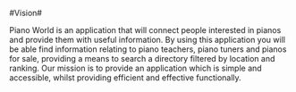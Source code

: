 #Vision#

Piano World is an application that will connect people interested in pianos and provide them with useful information. By using this application you will be able find information relating to piano teachers, piano tuners and pianos for sale, providing a means to search a directory filtered by location and ranking. 
Our mission is to provide an application which is simple and accessible, whilst providing efficient and effective functionally.

